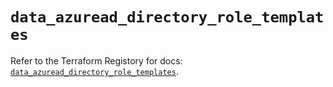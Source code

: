 # `data_azuread_directory_role_templates`

Refer to the Terraform Registory for docs: [`data_azuread_directory_role_templates`](https://registry.terraform.io/providers/hashicorp/azuread/2.42.0/docs/data-sources/directory_role_templates).

